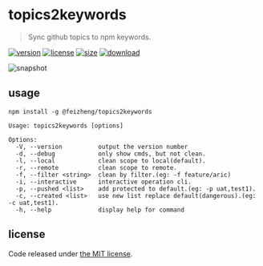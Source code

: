 # topics2keywords
> Sync github topics to npm keywords.

[![version][version-image]][version-url]
[![license][license-image]][license-url]
[![size][size-image]][size-url]
[![download][download-image]][download-url]

![snapshot](https://tva1.sinaimg.cn/large/0081Kckwgy1gk87ynhkbaj30u60asasp.jpg)

## usage
```shell
npm install -g @feizheng/topics2keywords
```

~~~
Usage: topics2keywords [options]

Options:
  -V, --version          output the version number
  -d, --debug            only show cmds, but not clean.
  -l, --local            clean scope to local(default).
  -r, --remote           clean scope to remote.
  -f, --filter <string>  clean by filter.(eg: -f feature/aric)
  -i, --interactive      interactive operation cli.
  -p, --pushed <list>    add protected to default.(eg: -p uat,test1).
  -c, --created <list>   use new list replace default(dangerous).(eg: -c uat,test1).
  -h, --help             display help for command
~~~

## license
Code released under [the MIT license](https://github.com/afeiship/topics2keywords/blob/master/LICENSE.txt).

[version-image]: https://img.shields.io/npm/v/@feizheng/topics2keywords
[version-url]: https://npmjs.org/package/@feizheng/topics2keywords

[license-image]: https://img.shields.io/npm/l/@feizheng/topics2keywords
[license-url]: https://github.com/afeiship/topics2keywords/blob/master/LICENSE.txt

[size-image]: https://img.shields.io/bundlephobia/minzip/@feizheng/topics2keywords
[size-url]: https://github.com/afeiship/topics2keywords/blob/master/dist/topics2keywords.min.js

[download-image]: https://img.shields.io/npm/dm/@feizheng/topics2keywords
[download-url]: https://www.npmjs.com/package/@feizheng/topics2keywords
